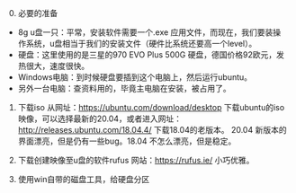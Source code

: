 0. 必要的准备
- 8g u盘一只：平常，安装软件需要一个.exe 应用文件，而现在，我们要装操作系统，u盘相当于我们的安装文件（硬件比系统还要高一个level）。
- 硬盘：这里使用的是三星的970 EVO Plus 500G 硬盘，德国价格92欧元，发热很大，速度很快。
- Windows电脑：到时候硬盘要插到这个电脑上，然后运行ubuntu。
- 另外一台电脑：查资料用的，毕竟主电脑在安装，被占用了。

1. 下载iso
从网址：https://ubuntu.com/download/desktop 下载ubuntu的iso映像，可以选择最新的20.04，或者进入网址：http://releases.ubuntu.com/18.04.4/ 下载18.04的老版本。
20.04 新版本的界面漂亮，但是仍有一些bug。18.04 不怎么漂亮，但是稳定。

2. 下载创建映像至u盘的软件rufus
网站：https://rufus.ie/
小巧优雅。

3. 使用win自带的磁盘工具，给硬盘分区
